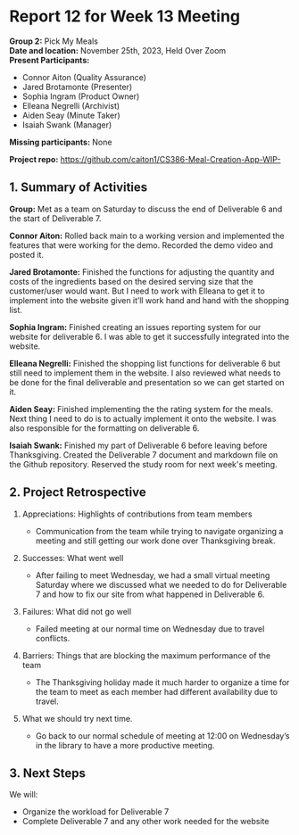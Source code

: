 # Report 12 for Week 13 Meeting  
**Group 2:** Pick My Meals  
**Date and location:** November 25th, 2023, Held Over Zoom  
**Present Participants:**   
* Connor Aiton (Quality Assurance)  
* Jared Brotamonte (Presenter) 
* Sophia Ingram (Product Owner)
* Elleana Negrelli (Archivist)  
* Aiden Seay (Minute Taker)  
* Isaiah Swank (Manager)  

**Missing participants:** None

**Project repo:** https://github.com/caiton1/CS386-Meal-Creation-App-WIP-  

## 1. Summary of Activities

**Group:** Met as a team on Saturday to discuss the end of Deliverable 6 and the start of Deliverable 7.

**Connor Aiton:** Rolled back main to a working version and implemented the features that were working for the demo. Recorded the demo video and posted it. 

**Jared Brotamonte:** Finished the functions for adjusting the quantity and costs of the ingredients based on the desired serving size that the customer/user would want. But I need to work with Elleana to get it to implement into the website given it’ll work hand and hand with the shopping list.

**Sophia Ingram:** Finished creating an issues reporting system for our website for deliverable 6. I was able to get it successfully integrated into the website.

**Elleana Negrelli:** Finished the shopping list functions for deliverable 6 but still need to implement them in the website. I also reviewed what needs to be done for the final deliverable and presentation so we can get started on it.

**Aiden Seay:** Finished implementing the the rating system for the meals. Next thing I need to do is to actually implement it onto the website. I was also responsible for the formatting on deliverable 6.

**Isaiah Swank:** Finished my part of Deliverable 6 before leaving before Thanksgiving. Created the Deliverable 7 document and markdown file on the Github repository. Reserved the study room for next week's meeting. 

## 2. Project Retrospective  
1. Appreciations: Highlights of contributions from team members
   * Communication from the team while trying to navigate organizing a meeting and still getting our work done over Thanksgiving break.

2. Successes: What went well
   * After failing to meet Wednesday, we had a small virtual meeting Saturday where we discussed what we needed to do for Deliverable 7 and how to fix our site from what happened in Deliverable 6.

4. Failures: What did not go well
   * Failed meeting at our normal time on Wednesday due to travel conflicts.

6. Barriers: Things that are blocking the maximum performance of the team
   * The Thanksgiving holiday made it much harder to organize a time for the team to meet as each member had different availability due to travel.
      
7. What we should try next time.
   * Go back to our normal schedule of meeting at 12:00 on Wednesday’s in the library to have a more productive meeting.


## 3. Next Steps
We will:  
* Organize the workload for Deliverable 7
* Complete Deliverable 7 and any other work needed for the website
